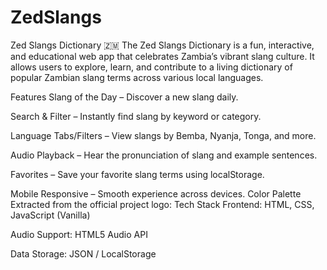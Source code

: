 # ZedSlangs
Zed Slangs Dictionary 🇿🇲
The Zed Slangs Dictionary is a fun, interactive, and educational web app that celebrates Zambia’s vibrant slang culture. It allows users to explore, learn, and contribute to a living dictionary of popular Zambian slang terms across various local languages.

Features
Slang of the Day – Discover a new slang daily.

Search & Filter – Instantly find slang by keyword or category.

Language Tabs/Filters – View slangs by Bemba, Nyanja, Tonga, and more.

Audio Playback – Hear the pronunciation of slang and example sentences.

Favorites – Save your favorite slang terms using localStorage.

Mobile Responsive – Smooth experience across devices.
 Color Palette
Extracted from the official project logo:
 Tech Stack
Frontend: HTML, CSS, JavaScript (Vanilla)

Audio Support: HTML5 Audio API

Data Storage: JSON / LocalStorage
